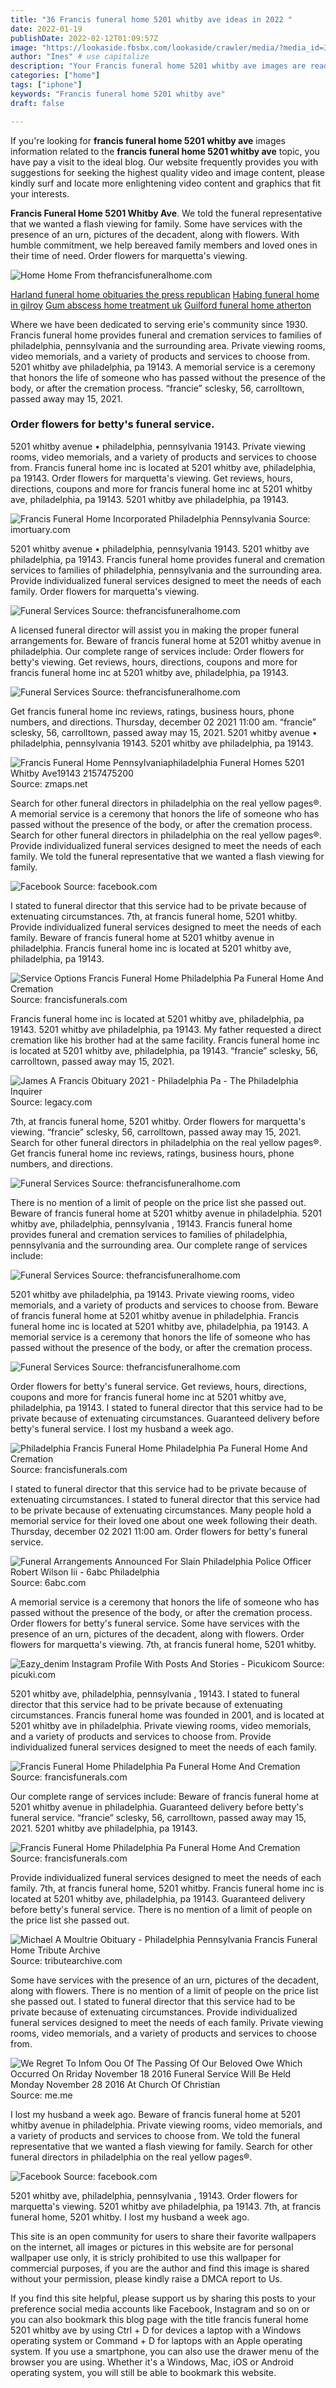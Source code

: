 ```yaml
---
title: "36 Francis funeral home 5201 whitby ave ideas in 2022 "
date: 2022-01-19
publishDate: 2022-02-12T01:09:57Z
image: "https://lookaside.fbsbx.com/lookaside/crawler/media/?media_id=3539317842771299"
author: "Ines" # use capitalize
description: "Your Francis funeral home 5201 whitby ave images are ready in this website. Francis funeral home 5201 whitby ave are a topic that is being searched for and liked by netizens today. You can Get the Francis funeral home 5201 whitby ave files here. Download all royalty-free vectors."
categories: ["home"]
tags: ["iphone"]
keywords: "Francis funeral home 5201 whitby ave"
draft: false

---
```


If you're looking for **francis funeral home 5201 whitby ave** images information related to the **francis funeral home 5201 whitby ave** topic, you have pay a visit to the ideal  blog.  Our website frequently  provides you with  suggestions  for seeking  the highest  quality video and image  content, please kindly surf and locate more enlightening video content and graphics  that fit your interests.

**Francis Funeral Home 5201 Whitby Ave**. We told the funeral representative that we wanted a flash viewing for family. Some have services with the presence of an urn, pictures of the decadent, along with flowers. With humble commitment, we help bereaved family members and loved ones in their time of need. Order flowers for marquetta&#039;s viewing.

![Home](https://www.thefrancisfuneralhome.com/uploads/6/1/0/3/61030753/2456108_orig.jpg "Home")
Home From thefrancisfuneralhome.com

[Harland funeral home obituaries the press republican](/harland-funeral-home-obituaries-the-press-republican/)
[Habing funeral home in gilroy](/habing-funeral-home-in-gilroy/)
[Gum abscess home treatment uk](/gum-abscess-home-treatment-uk/)
[Guilford funeral home atherton](/guilford-funeral-home-atherton/)

Where we have been dedicated to serving erie&#039;s community since 1930. Francis funeral home provides funeral and cremation services to families of philadelphia, pennsylvania and the surrounding area. Private viewing rooms, video memorials, and a variety of products and services to choose from. 5201 whitby ave philadelphia, pa 19143. A memorial service is a ceremony that honors the life of someone who has passed without the presence of the body, or after the cremation process. “francie” sclesky, 56, carrolltown, passed away may 15, 2021.

### Order flowers for betty&#039;s funeral service.

5201 whitby avenue • philadelphia, pennsylvania 19143. Private viewing rooms, video memorials, and a variety of products and services to choose from. Francis funeral home inc is located at 5201 whitby ave, philadelphia, pa 19143. Order flowers for marquetta&#039;s viewing. Get reviews, hours, directions, coupons and more for francis funeral home inc at 5201 whitby ave, philadelphia, pa 19143. 5201 whitby ave philadelphia, pa 19143.


![Francis Funeral Home Incorporated Philadelphia Pennsylvania](https://www.imortuary.com/images/ph-images/13.jpg "Francis Funeral Home Incorporated Philadelphia Pennsylvania")
Source: imortuary.com

5201 whitby avenue • philadelphia, pennsylvania 19143. 5201 whitby ave philadelphia, pa 19143. Francis funeral home provides funeral and cremation services to families of philadelphia, pennsylvania and the surrounding area. Provide individualized funeral services designed to meet the needs of each family. Order flowers for marquetta&#039;s viewing.

![Funeral Services](https://www.thefrancisfuneralhome.com/uploads/6/1/0/3/61030753/deborah-taylor-announce-p.jpg "Funeral Services")
Source: thefrancisfuneralhome.com

A licensed funeral director will assist you in making the proper funeral arrangements for. Beware of francis funeral home at 5201 whitby avenue in philadelphia. Our complete range of services include: Order flowers for betty&#039;s viewing. Get reviews, hours, directions, coupons and more for francis funeral home inc at 5201 whitby ave, philadelphia, pa 19143.

![Funeral Services](https://www.thefrancisfuneralhome.com/uploads/6/1/0/3/61030753/lola-francis-announce-p1-1.jpg "Funeral Services")
Source: thefrancisfuneralhome.com

Get francis funeral home inc reviews, ratings, business hours, phone numbers, and directions. Thursday, december 02 2021 11:00 am. “francie” sclesky, 56, carrolltown, passed away may 15, 2021. 5201 whitby avenue • philadelphia, pennsylvania 19143. 5201 whitby ave philadelphia, pa 19143.

![Francis Funeral Home Pennsylvaniaphiladelphia Funeral Homes 5201 Whitby Ave19143 2157475200](https://static-maps.yandex.ru/1.x/?lang=tr-TR&amp;ll=-75.227306809549,39.9472850905764&amp;z=9&amp;l=map&amp;size=540,200 "Francis Funeral Home Pennsylvaniaphiladelphia Funeral Homes 5201 Whitby Ave19143 2157475200")
Source: zmaps.net

Search for other funeral directors in philadelphia on the real yellow pages®. A memorial service is a ceremony that honors the life of someone who has passed without the presence of the body, or after the cremation process. Search for other funeral directors in philadelphia on the real yellow pages®. Provide individualized funeral services designed to meet the needs of each family. We told the funeral representative that we wanted a flash viewing for family.

![Facebook](https://lookaside.fbsbx.com/lookaside/crawler/media/?media_id=959849891204242 "Facebook")
Source: facebook.com

I stated to funeral director that this service had to be private because of extenuating circumstances. 7th, at francis funeral home, 5201 whitby. Provide individualized funeral services designed to meet the needs of each family. Beware of francis funeral home at 5201 whitby avenue in philadelphia. Francis funeral home inc is located at 5201 whitby ave, philadelphia, pa 19143.

![Service Options Francis Funeral Home Philadelphia Pa Funeral Home And Cremation](https://s3.amazonaws.com/CFSV2/siteimages/fcf/725808-4058647orig.jpg "Service Options Francis Funeral Home Philadelphia Pa Funeral Home And Cremation")
Source: francisfunerals.com

Francis funeral home inc is located at 5201 whitby ave, philadelphia, pa 19143. 5201 whitby ave philadelphia, pa 19143. My father requested a direct cremation like his brother had at the same facility. Francis funeral home inc is located at 5201 whitby ave, philadelphia, pa 19143. “francie” sclesky, 56, carrolltown, passed away may 15, 2021.

![James A Francis Obituary 2021 - Philadelphia Pa - The Philadelphia Inquirer](https://cache.legacy.net/legacy/images/cobrands/inquirer/photos/photo_025550_88952_1_james_francis1_2.pngr221t3b241l1ch427cw270hffalsevffalse_20211128.jpgx?w=276&amp;h=299&amp;option=3 "James A Francis Obituary 2021 - Philadelphia Pa - The Philadelphia Inquirer")
Source: legacy.com

7th, at francis funeral home, 5201 whitby. Order flowers for marquetta&#039;s viewing. “francie” sclesky, 56, carrolltown, passed away may 15, 2021. Search for other funeral directors in philadelphia on the real yellow pages®. Get francis funeral home inc reviews, ratings, business hours, phone numbers, and directions.

![Funeral Services](https://www.thefrancisfuneralhome.com/uploads/6/1/0/3/61030753/jeffrey-almond-announce-p.jpg "Funeral Services")
Source: thefrancisfuneralhome.com

There is no mention of a limit of people on the price list she passed out. Beware of francis funeral home at 5201 whitby avenue in philadelphia. 5201 whitby ave, philadelphia, pennsylvania , 19143. Francis funeral home provides funeral and cremation services to families of philadelphia, pennsylvania and the surrounding area. Our complete range of services include:

![Funeral Services](https://www.thefrancisfuneralhome.com/uploads/6/1/0/3/61030753/sondra-strickland-announce-p.jpg "Funeral Services")
Source: thefrancisfuneralhome.com

5201 whitby ave philadelphia, pa 19143. Private viewing rooms, video memorials, and a variety of products and services to choose from. Beware of francis funeral home at 5201 whitby avenue in philadelphia. Francis funeral home inc is located at 5201 whitby ave, philadelphia, pa 19143. A memorial service is a ceremony that honors the life of someone who has passed without the presence of the body, or after the cremation process.

![Funeral Services](https://www.thefrancisfuneralhome.com/uploads/6/1/0/3/61030753/manley-pack-announce-l.jpg "Funeral Services")
Source: thefrancisfuneralhome.com

Order flowers for betty&#039;s funeral service. Get reviews, hours, directions, coupons and more for francis funeral home inc at 5201 whitby ave, philadelphia, pa 19143. I stated to funeral director that this service had to be private because of extenuating circumstances. Guaranteed delivery before betty&#039;s funeral service. I lost my husband a week ago.

![Philadelphia Francis Funeral Home Philadelphia Pa Funeral Home And Cremation](https://s3.amazonaws.com/CFSV2/siteimages/fcf/205069-3068336orig.jpg "Philadelphia Francis Funeral Home Philadelphia Pa Funeral Home And Cremation")
Source: francisfunerals.com

I stated to funeral director that this service had to be private because of extenuating circumstances. I stated to funeral director that this service had to be private because of extenuating circumstances. Many people hold a memorial service for their loved one about one week following their death. Thursday, december 02 2021 11:00 am. Order flowers for betty&#039;s funeral service.

![Funeral Arrangements Announced For Slain Philadelphia Police Officer Robert Wilson Iii - 6abc Philadelphia](https://cdn.abcotvs.com/dip/images/552684_031015-wpvi-funeral-arrangements-5pm-vid.jpg "Funeral Arrangements Announced For Slain Philadelphia Police Officer Robert Wilson Iii - 6abc Philadelphia")
Source: 6abc.com

A memorial service is a ceremony that honors the life of someone who has passed without the presence of the body, or after the cremation process. Order flowers for betty&#039;s funeral service. Some have services with the presence of an urn, pictures of the decadent, along with flowers. Order flowers for marquetta&#039;s viewing. 7th, at francis funeral home, 5201 whitby.

![Eazy_denim Instagram Profile With Posts And Stories - Picukicom](https://scontent-iad3-1.cdninstagram.com/v/t51.2885-15/sh0.08/e35/p640x640/83242682_617590509005934_6929204646163282321_n.jpg?_nc_ht=scontent-iad3-1.cdninstagram.com&amp;_nc_cat=106&amp;_nc_ohc=-_drIcBgeL4AX-W1dYP&amp;oh=f54fead4a79af9fa0041f95cecc868df&amp;oe=5E87832F "Eazy_denim Instagram Profile With Posts And Stories - Picukicom")
Source: picuki.com

5201 whitby ave, philadelphia, pennsylvania , 19143. I stated to funeral director that this service had to be private because of extenuating circumstances. Francis funeral home was founded in 2001, and is located at 5201 whitby ave in philadelphia. Private viewing rooms, video memorials, and a variety of products and services to choose from. Provide individualized funeral services designed to meet the needs of each family.

![Francis Funeral Home Philadelphia Pa Funeral Home And Cremation](https://s3.amazonaws.com/CFSV2/siteimages/fcf/109191-ffhname.png "Francis Funeral Home Philadelphia Pa Funeral Home And Cremation")
Source: francisfunerals.com

Our complete range of services include: Beware of francis funeral home at 5201 whitby avenue in philadelphia. Guaranteed delivery before betty&#039;s funeral service. “francie” sclesky, 56, carrolltown, passed away may 15, 2021. 5201 whitby ave philadelphia, pa 19143.

![Francis Funeral Home Philadelphia Pa Funeral Home And Cremation](https://s3.amazonaws.com/CFSV2/siteimages/fcf/175816-ffhblacklogopng.png "Francis Funeral Home Philadelphia Pa Funeral Home And Cremation")
Source: francisfunerals.com

Provide individualized funeral services designed to meet the needs of each family. 7th, at francis funeral home, 5201 whitby. Francis funeral home inc is located at 5201 whitby ave, philadelphia, pa 19143. Guaranteed delivery before betty&#039;s funeral service. There is no mention of a limit of people on the price list she passed out.

![Michael A Moultrie Obituary - Philadelphia Pennsylvania Francis Funeral Home Tribute Archive](https://tributecenteronline.s3-accelerate.amazonaws.com/Obituaries/20898878/Thumbnail.jpg "Michael A Moultrie Obituary - Philadelphia Pennsylvania Francis Funeral Home Tribute Archive")
Source: tributearchive.com

Some have services with the presence of an urn, pictures of the decadent, along with flowers. There is no mention of a limit of people on the price list she passed out. I stated to funeral director that this service had to be private because of extenuating circumstances. Provide individualized funeral services designed to meet the needs of each family. Private viewing rooms, video memorials, and a variety of products and services to choose from.

![We Regret To Infom Oou Of The Passing Of Our Beloved Owe Which Occurred On Rriday November 18 2016 Funeral Service Will Be Held Monday November 28 2016 At Church Of Christian](https://pics.me.me/we-regret-to-infom-oou-of-the-passing-of-our-8041400.png "We Regret To Infom Oou Of The Passing Of Our Beloved Owe Which Occurred On Rriday November 18 2016 Funeral Service Will Be Held Monday November 28 2016 At Church Of Christian")
Source: me.me

I lost my husband a week ago. Beware of francis funeral home at 5201 whitby avenue in philadelphia. Private viewing rooms, video memorials, and a variety of products and services to choose from. We told the funeral representative that we wanted a flash viewing for family. Search for other funeral directors in philadelphia on the real yellow pages®.

![Facebook](https://lookaside.fbsbx.com/lookaside/crawler/media/?media_id=3539317842771299 "Facebook")
Source: facebook.com

5201 whitby ave, philadelphia, pennsylvania , 19143. Order flowers for marquetta&#039;s viewing. 5201 whitby ave philadelphia, pa 19143. 7th, at francis funeral home, 5201 whitby. I lost my husband a week ago.

This site is an open community for users to share their favorite wallpapers on the internet, all images or pictures in this website are for personal wallpaper use only, it is stricly prohibited to use this wallpaper for commercial purposes, if you are the author and find this image is shared without your permission, please kindly raise a DMCA report to Us.

If you find this site helpful, please support us by sharing this posts to your preference social media accounts like Facebook, Instagram and so on or you can also bookmark this blog page with the title francis funeral home 5201 whitby ave by using Ctrl + D for devices a laptop with a Windows operating system or Command + D for laptops with an Apple operating system. If you use a smartphone, you can also use the drawer menu of the browser you are using. Whether it's a Windows, Mac, iOS or Android operating system, you will still be able to bookmark this website.
